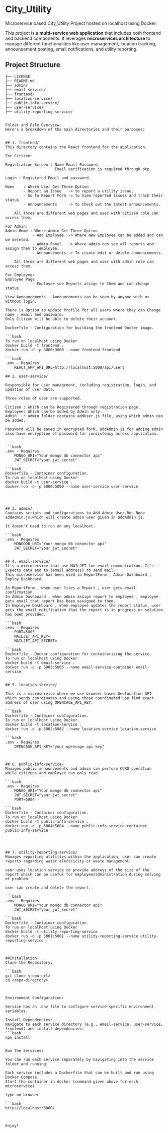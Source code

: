 # City_Utility
Microservice based City_Utility Project hosted on localhost using Docker.

This project is a **multi-service web application** that includes both frontend and backend components. It leverages **microservices architecture** to manage different functionalities like user management, location tracking, announcement posting, email notifications, and utility reporting.

## Project Structure

```plaintext
├── LICENSE
├── README.md
├── admin/
├── email-service/
├── frontend/
├── location-service/
├── public-info-service/
├── user-service/
├── utility-reporting-service/


Folder and File Overview
Here's a breakdown of the main directories and their purposes:


## 1. frontend/
This directory contains the React frontend for the application.

For Citizen:

Registration Screen : Name Email Password.
                      Email verification is required through otp.

Login : Registered Email and password.

Home    : Where User Get Three Option
        - Report an Issue   -> to report a utility issue.
        - Go to Report Form -> to View reported issues and track their status.
        - Announcements     -> to Check out the latest announcements.

    All three are different web pages and user with citizen role can access them.

For Admin:
Admin Home : Where Admin Get Three Option
            - Add Employee  -> Where New Employee can be added and can be deleted.
            - Admin Panel   -> Where admin can see all reports and assign them to employee.
            - Announcements -> To create edit or delete announcements.
    
    All three are different web pages and user with admin role can access them.

For Employee:
Employee Page : 
            - Employee see Reports assign to them and can change status.

View Announcements - Announcements can be seen by anyone with or without login.

There is Option to update Profile for all users where they can Change name , email and password.
Only Citizen will be able to delete their account.

Dockerfile - Configuration for building the frontend Docker image.

```bash
To run on localhost using Docker
docker build -t frontend .
docker run -d -p 3000:3000 --name frontend frontend

```bash
.env - Requires
    REACT_APP_API_URL=http://localhost:5000/api/users

## 2. user-service/

Responsible for user management, including registration, login, and updation of user data.

Three roles of user are supported.

Citizen : which can be Registered through registration page.
Employee: Which can be added by Admin only.
Admin   : admin folder contains addUser.js file, using which admin can be added.

Password will be saved in encrypted form. addAdmin.js for adding admin also have encryption of password for consistency across application.


```bash
.env - Requires
    MONGO_URI="Your mongo db connector api"
    JWT_SECRET="your_jwt_secret"

```bash
Dockerfile - Container configuration.
To run on localhost using Docker
docker build -t user-service .
docker run -d -p 5000:5000 --name user-service user-service




## 3. admin/
Contains scripts and configurations to Add Admin User.Run Node addAdmin.js,which will create admin user given in addAdmin.js.

It doesn't need to run on any localhost.

```bash
.env - Requires 
    MONGODB_URI="Your mongo db connector api"
    JWT_SECRET="your_jwt_secret"


## 4. email-service/
It's a microservice that use MAILJET for email communication. It's Expects data and to (email address) to send mail.
This microservice has been used in ReportForm , Admin Dashboard , Employ Dashboard.

In ReportForm , when user files a Report , user gets email confirmation.
In Admin Dashboard , when admin assign report to employee , employee gets email that report has been assigned to them.
In Employee Dashboard , when employee updates the report status, user gets the email notification that the report is in progress or solution has been provided. 

```bash
.env - Requires
    PORT=5005
    MAILJET_API_KEY=
    MAILJET_API_SECRET=

```bash
Dockerfile - Docker configuration for containerizing the service.
To run on localhost using Docker
docker build -t email-service .
docker run -d -p 5005:5005 --name email-service-container email-service


## 5. location-service/

This is a microservice where we use browser based Geolocation API which sends coordinates and using those coordinated use find exact address of user using OPENCAGE_API_KEY.

```bash
Dockerfile - Container configuration.
To run on localhost using Docker
docker build -t location-service .
docker run -d -p 5002:5002 --name location-service location-service

```bash
.env - Requires
    OPENCAGE_API_KEY="your opencage api key"



## 6. public-info-service/
Manages public announcements and admin can perform CURD operation while citizens and employee can only read.

```bash
.env - Requires
    MONGO_URI="Your mongo db connector api"
    JWT_SECRET="your_jwt_secret"
    PORT=5004

```bash
Dockerfile - Container configuration.
To run on localhost using Docker
docker build -t public-info-service .
docker run -d -p 5004:5004 --name public-info-service-container public-info-service




## 7. utility-reporting-service/
Manages reporting utilities within the application, user can create reports regarding water electricity or waste management.

user uses location service to provide address of the site of the report which can be useful for employee/administration during solving of problem.

user can create and delete the report.

```bash
.env - Requires
    MONGO_URI="Your mongo db connector api"
    JWT_SECRET="your_jwt_secret"

```bash
Dockerfile - Container configuration.
To run on localhost using Docker
docker build -t utility-reporting-service .
docker run -d -p 5001:5001 --name utility-reporting-service utility-reporting-service



##Installation
Clone the Repository:

```bash
git clone <repo-url>
cd <repo-directory>



Environment Configuration:

Service has an .env file to configure service-specific environment variables.

Install Dependencies:
Navigate to each service directory (e.g., email-service, user-service, frontend) and install dependencies:
```bash
npm install


Run the Services:

You can run each service separately by navigating into the service folder and running:

Each service includes a Dockerfile that can be built and run using Docker Compose.
Start the container in docker (command given above for each microservice)

type on browser

```bash
http://localhost:3000/ 



Enjoy!